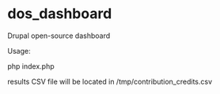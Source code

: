 # dos_dashboard
Drupal open-source dashboard


Usage:

php index.php

results CSV file will be located in /tmp/contribution_credits.csv
